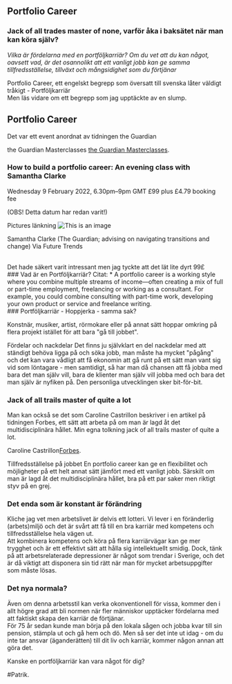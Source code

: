## Portfolio Career
### Jack of all trades master of none, varför åka i baksätet när man kan köra själv?


*Vilka är fördelarna med en portföljkarriär?
Om du vet att du kan något, oavsett vad, är det osannolikt att ett vanligt jobb kan ge samma tillfredsställelse, tillväxt och mångsidighet som du förtjänar*

Portfolio Career, ett engelskt begrepp som översatt till svenska låter väldigt tråkigt - Portföljkarriär
<br>
Men läs vidare om ett begrepp som jag upptäckte av en slump.

## Portfolio Career
Det var ett event anordnat av tidningen the Guardian

the Guardian Masterclasses [the Guardian Masterclasses](https://membership.theguardian.com/event/how-to-build-a-portfolio-career-an-evening-class-with-samantha-clarke-205007672467?INTCMP=gdnwb_copts_merchhgh_mstrs_masterclasses_online_business).

### How to build a portfolio career: An evening class with Samantha Clarke
Wednesday 9 February 2022, 6.30pm–9pm GMT
£99 plus £4.79 booking fee 

(OBS! Detta datum har redan varit!)


Pictures länkning
![This is an image](https://media.guim.co.uk/54d3103691e0c2887a345a4e5b84834a24fc4836/0_86_960_576/500.jpg)


Samantha Clarke (The Guardian; advising on navigating transitions and change)
    Via Future Trends

<br>
Det hade säkert varit intressant men jag tyckte att det lät lite dyrt 99£

<br>
### Vad är en Portföljkarriär?
Citat:
* A portfolio career is a working style where you combine multiple streams of income—often creating a mix of full or part-time employment, freelancing or working as a consultant. For example, you could combine consulting with part-time work, developing your own product or service and freelance writing.

<br>
### Portföljkarriär - Hoppjerka - samma sak?

Konstnär, musiker, artist, rörmokare eller på annat sätt hoppar omkring på flera projekt istället för att bara "gå till jobbet".

Fördelar och nackdelar
Det finns ju självklart en del nackdelar med att ständigt behöva ligga på och söka jobb, man måste ha mycket "pågång" och det kan vara vådligt att få ekonomin att gå runt på ett sätt man vant sig vid som löntagare - men samtidigt, så har man då chansen att få jobba med bara det man själv vill, bara de klienter man själv vill jobba med och bara det man själv är nyfiken på. Den personliga utvecklingen sker bit-för-bit.
<br>
### Jack of all trails master of quite a lot

Man kan också se det som Caroline Castrillon beskriver i en artikel på tidningen Forbes, ett sätt att arbeta på om man är lagd åt det multidisciplinära hållet. Min egna tolkning  jack of all trails master of quite a lot.

Caroline Castrillon[Forbes](https://www.forbes.com/sites/carolinecastrillon/2019/09/15/why-its-time-to-consider-a-portfolio-career/?sh=bb6d4e6652ec).

Tillfredsställelse på jobbet
En portfolio career kan ge en flexibilitet och möjligheter på ett helt annat sätt jämfört med ett vanligt jobb. Särskilt om man är lagd åt det multidisciplinära hållet, bra på ett par saker men riktigt styv på en grej.
<br>
### Det enda som är konstant är förändring
Kliche jag vet men arbetslivet är delvis ett lotteri. Vi lever i en föränderlig (arbets)miljö och det är svårt att få till en bra karriär med kompetens och tillfredsställelse hela vägen ut.
<br>
Att kombinera kompetens och köra på flera karriärvägar kan ge mer trygghet och är ett effektivt sätt att hålla sig intellektuellt smidig. Dock, tänk på att  arbetsrelaterade depressioner är något som trendar i Sverige, och det är då viktigt att disponera sin tid rätt när man för mycket arbetsuppgifter som måste lösas.

### Det nya normala?
Även om denna arbetsstil kan verka okonventionell för vissa, kommer den i allt högre grad att bli normen när fler människor upptäcker fördelarna med att faktiskt skapa den karriär de förtjänar.
<br>
För 75 år sedan kunde man börja på den lokala sågen och jobba kvar till sin pension, stämpla ut och gå hem och dö. Men så ser det inte ut idag - om du inte tar ansvar (äganderätten) till dit liv och karriär, kommer någon annan att göra det.
<br>

Kanske en portföljkarriär kan vara något för dig?
<br>

#Patrik.

